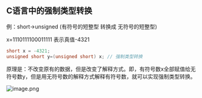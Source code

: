 ##  C语言中的强制类型转换

例：short->unsigned    (有符号的短整型 转换成  无符号的短整型)

x=1110111100011111 表示真值-4321

```c
short x = -4321;
unsigned short y=(unsigned short) x; // 强制类型转换
```

原理是：不改变原有的数据，但是改变了解释方式。即，有符号数x全部赋值给无符号数y，但是用无符号数的解释方式解释有符号数，就可以实现强制类型转换。

![image.png](https://pic.rmb.bdstatic.com/bjh/3eff62ea87b1bfef4390446833a986fa.jpeg)